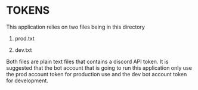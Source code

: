 # TOKENS

This application relies on two files being in this directory

1) prod.txt

2) dev.txt

Both files are plain text files that contains a discord API token. It is suggested that the bot account that is going to run this application only use the prod account token for production use and the dev bot account token for development.
